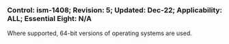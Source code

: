 ### Control: ism-1408; Revision: 5; Updated: Dec-22; Applicability: ALL; Essential Eight: N/A
<p>Where supported, 64-bit versions of operating systems are used.</p>